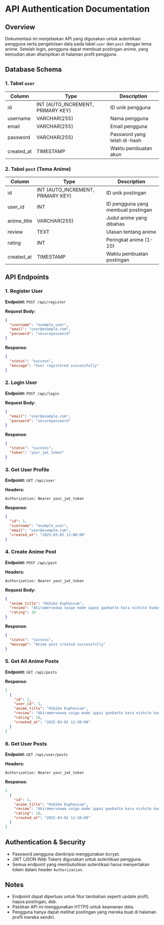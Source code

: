 # API Authentication Documentation

## Overview
Dokumentasi ini menjelaskan API yang digunakan untuk autentikasi pengguna serta pengelolaan data pada tabel `user` dan `post` dengan tema anime. Setelah login, pengguna dapat membuat postingan anime, yang kemudian akan ditampilkan di halaman profil pengguna.

## Database Schema

### 1. Tabel `user`
| Column     | Type         | Description                  |
|------------|------------|------------------------------|
| id         | INT (AUTO_INCREMENT, PRIMARY KEY) | ID unik pengguna |
| username   | VARCHAR(255) | Nama pengguna |
| email      | VARCHAR(255) | Email pengguna |
| password   | VARCHAR(255) | Password yang telah di-hash |
| created_at | TIMESTAMP   | Waktu pembuatan akun |

### 2. Tabel `post` (Tema Anime)
| Column     | Type         | Description                  |
|------------|------------|------------------------------|
| id         | INT (AUTO_INCREMENT, PRIMARY KEY) | ID unik postingan |
| user_id    | INT         | ID pengguna yang membuat postingan |
| anime_title | VARCHAR(255) | Judul anime yang dibahas |
| review     | TEXT        | Ulasan tentang anime |
| rating     | INT         | Peringkat anime (1-10) |
| created_at | TIMESTAMP   | Waktu pembuatan postingan |

## API Endpoints

### 1. Register User
**Endpoint:** `POST /api/register`

**Request Body:**
```json
{
  "username": "example_user",
  "email": "user@example.com",
  "password": "securepassword"
}
```

**Response:**
```json
{
  "status": "success",
  "message": "User registered successfully"
}
```

### 2. Login User
**Endpoint:** `POST /api/login`

**Request Body:**
```json
{
  "email": "user@example.com",
  "password": "securepassword"
}
```

**Response:**
```json
{
  "status": "success",
  "token": "your_jwt_token"
}
```

### 3. Get User Profile
**Endpoint:** `GET /api/user`

**Headers:**
```
Authorization: Bearer your_jwt_token
```

**Response:**
```json
{
  "id": 1,
  "username": "example_user",
  "email": "user@example.com",
  "created_at": "2025-03-02 12:00:00"
}
```

### 4. Create Anime Post
**Endpoint:** `POST /api/post`

**Headers:**
```
Authorization: Bearer your_jwt_token
```

**Request Body:**
```json
{
  "anime_title": "Hibike Euphonium",
  "review": "Akiramerunowa saigo made ippai ganbatte kara nishite kudasai!",
  "rating": 10
}
```

**Response:**
```json
{
  "status": "success",
  "message": "Anime post created successfully"
}
```

### 5. Get All Anime Posts
**Endpoint:** `GET /api/posts`

**Response:**
```json
[
  {
    "id": 1,
    "user_id": 1,
    "anime_title": "Hibike Euphonium",
    "review": "Akiramerunowa saigo made ippai ganbatte kara nishite kudasai!",
    "rating": 10,
    "created_at": "2025-03-02 12:30:00"
  }
]
```

### 6. Get User Posts
**Endpoint:** `GET /api/user/posts`

**Headers:**
```
Authorization: Bearer your_jwt_token
```

**Response:**
```json
[
  {
    "id": 1,
    "anime_title": "Hibike Euphonium",
    "review": "Akiramerunowa saigo made ippai ganbatte kara nishite kudasai!",
    "rating": 10,
    "created_at": "2025-03-02 12:30:00"
  }
]
```

## Authentication & Security
- Password pengguna dienkripsi menggunakan bcrypt.
- JWT (JSON Web Token) digunakan untuk autentikasi pengguna.
- Semua endpoint yang membutuhkan autentikasi harus menyertakan token dalam header `Authorization`.

## Notes
- Endpoint dapat diperluas untuk fitur tambahan seperti update profil, hapus postingan, dsb.
- Pastikan API ini menggunakan HTTPS untuk keamanan data.
- Pengguna hanya dapat melihat postingan yang mereka buat di halaman profil mereka sendiri.

